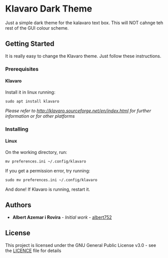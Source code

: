 # Klavaro Dark Theme

Just a simple dark theme for the kalavaro text box. This will NOT cahnge teh rest of the GUI colour scheme.

## Getting Started

It is really easy to change the Klavaro theme. Just follow these instructions.

### Prerequisites

#### Klavaro
Install it in linux running:
```
sudo apt install klavaro
```
_Please refer to http://klavaro.sourceforge.net/en/index.html for further information or for other platforms_

### Installing
#### Linux
On the working directory, run:
```
mv preferences.ini ~/.config/klavaro
```

If you get a permission error, try running:

```
sudo mv preferences.ini ~/.config/klavaro
```

And done! If Klavaro is running, restart it.

## Authors

* **Albert Azemar i Rovira** - *Initial work* - [albert752](https://github.com/albert752/)

## License

This project is licensed under the GNU General Public License v3.0 - see the [LICENCE](LICENSE) file for details
